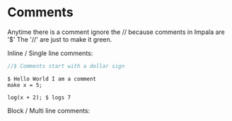 # Comments
Anytime there is a comment ignore the // because comments in Impala are '$'
The '//' are just to make it green.

Inline / Single line comments:
```js
//$ Comments start with a dollar sign
```

```
$ Hello World I am a comment
make x = 5;

log(x + 2); $ logs 7
```

Block / Multi line comments:
```
```